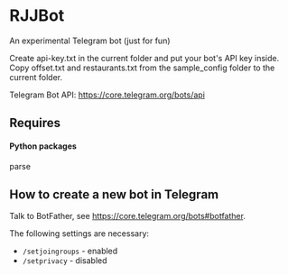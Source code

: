 # RJJBot
An experimental Telegram bot (just for fun)

Create api-key.txt in the current folder and put your bot's API key inside. Copy offset.txt and restaurants.txt from the sample_config folder to the current folder.

Telegram Bot API: https://core.telegram.org/bots/api

## Requires

#### Python packages

parse

## How to create a new bot in Telegram ##

Talk to  BotFather, see https://core.telegram.org/bots#botfather.

The following settings are necessary:
* <code>/setjoingroups</code> - enabled
* <code>/setprivacy</code> - disabled
